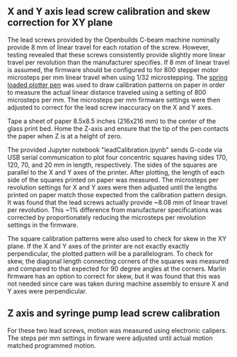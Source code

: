 ## X and Y axis lead screw calibration and skew correction for XY plane

The lead screws provided by the Openbuilds C-beam machine nominally provide 8 mm of linear travel for each rotation of the screw.  However, testing revealed that these screws consistently provide slightly more linear travel per revolution than the manufacturer specifies. If 8 mm of linear travel is assumed, the firmware should be configured to for 800 stepper motor microsteps per mm linear travel when using 1/32 microstepping. The [spring loaded plotter pen](https://github.com/matthew-yates/NanodropPrinter/tree/main/hardware/penPlotter) was used to draw calibration patterns on paper in order to measure the actual linear distance traveled using a setting of 800 microsteps per mm. The microsteps per mm firmware settings were then adjusted to correct for the lead screw inaccuracy on the X and Y axes.

Tape a sheet of paper 8.5x8.5 inches (216x216 mm) to the center of the glass print bed. Home the Z-axis and ensure that the tip of the pen contacts the paper when Z is at a height of zero.

The provided Jupyter notebook "leadCalibration.ipynb" sends G-code via USB serial communication to plot four concentric squares having sides 170, 120, 70, and 20 mm in length, respectively.  The sides of the squares are parallel to the X and Y axes of the printer.  After plotting, the length of each side of the squares printed on paper was measured.  The microsteps per revolution settings for X and Y axes were then adjusted until the lengths printed on paper match those expected from the calibration pattern design. It was found that the lead screws actually provide ~8.08 mm of linear travel per revolution. This ~1% difference from manufacturer specifications was corrected by proportionately reducing the microsteps per revolution settings in the firmware.

The square calibration patterns were also used to check for skew in the XY plane. If the X and Y axes of the printer are not exactly exactly perpendicular, the plotted pattern will be a parallelogram. To check for skew, the diagonal length connecting corners of the squares was measured and compared to that expected for 90 degree angles at the corners. Marlin firmware has an option to correct for skew, but it was found that this was not needed since care was taken during machine assembly to ensure X and Y axes were perpendicular.

## Z axis and syringe pump lead screw calibration

For these two lead screws, motion was measured using electronic calipers. The steps per mm settings in firware were adjusted until actual motion matched programmed motion.
